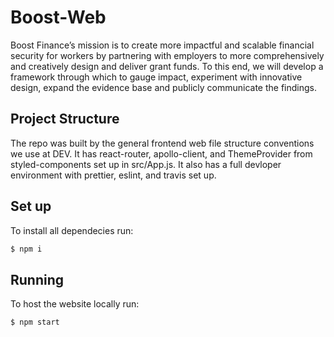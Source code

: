 # Boost-Web

Boost Finance’s mission is to create more impactful and scalable financial security for workers by partnering with employers to more comprehensively and creatively design and deliver grant funds. To this end, we will develop a framework through which to gauge impact, experiment with innovative design, expand the evidence base and publicly communicate the findings.

## Project Structure

The repo was built by the general frontend web file structure conventions we use at DEV. It has react-router, apollo-client, and ThemeProvider from styled-components set up in src/App.js. It also has a full devloper environment with prettier, eslint, and travis set up.

## Set up

To install all dependecies run:

```bash
$ npm i
```

## Running

To host the website locally run:

```bash
$ npm start
```
